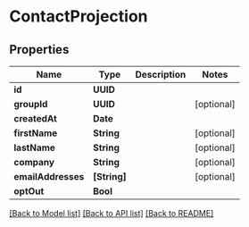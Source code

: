 # ContactProjection

## Properties
Name | Type | Description | Notes
------------ | ------------- | ------------- | -------------
**id** | **UUID** |  | 
**groupId** | **UUID** |  | [optional] 
**createdAt** | **Date** |  | 
**firstName** | **String** |  | [optional] 
**lastName** | **String** |  | [optional] 
**company** | **String** |  | [optional] 
**emailAddresses** | **[String]** |  | [optional] 
**optOut** | **Bool** |  | 

[[Back to Model list]](../README#documentation-for-models) [[Back to API list]](../README#documentation-for-api-endpoints) [[Back to README]](../README)


